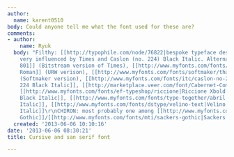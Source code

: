 ```yaml
---
author:
  name: karent0510
body: Could anyone tell me what the font used for these are?
comments:
- author:
    name: Ryuk
  body: "Filthy: [[http://typophile.com/node/76822|bespoke typeface designed by filthymedia]],
    very influenced by Times and Caslon (no. 224) Black Italic. Alternatives: [[http://www.myfonts.com/fonts/bitstream/dutch-801/extra-bold-italic|Dutch
    801]] (Bitstream version of Times), [[http://www.myfonts.com/fonts/urw/nimbus-roman/d-extra-bold-italic|Nimbus
    Roman]] (URW verison), [[http://www.myfonts.com/fonts/softmaker/thames-serial/heavy-italic|Thames]]
    (Softmaker version), [[http://www.myfonts.com/fonts/itc/caslon-no-224|Caslon no.
    224 Black Italic]], [[http://marketplace.veer.com/font/Cabernet-Complete-JBT0001003|Cabernet]],
    [[http://www.myfonts.com/fonts/ef-typeshop/riccione|Riccione Xbold Italic]], [[http://www.myfonts.com/fonts/urw/basilia|Basilia
    Black Italic]], [[http://www.myfonts.com/fonts/type-together/abril|Abril Fatface
    Italic]], [[http://www.myfonts.com/fonts/dstype/velino-text|Velino Text Black
    Italic]]\r\nCHIRON: most probably one among [[http://www.myfonts.com/search/engravers+gothic|Engravers
    Gothic]]/[[http://www.myfonts.com/fonts/mti/sackers-gothic|Sackers Gothic]]/[[http://www.myfonts.com/search/blair|Blair]]"
  created: '2013-06-06 10:10:16'
date: '2013-06-06 08:30:21'
title: Cursive and san serif font

---
```

